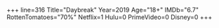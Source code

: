 +++
line=316
Title="Daybreak"
Year=2019
Age="18+"
IMDb="6.7"
RottenTomatoes="70%"
Netflix=1
Hulu=0
PrimeVideo=0
Disney=0
+++

